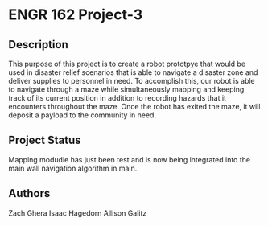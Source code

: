 # ENGR 162 Project-3 

## Description
This purpose of this project is to create a robot prototpye that would be used in disaster relief
scenarios that is able to navigate a disaster zone and deliver supplies to personnel in need.
To accomplish this, our robot is able to navigate through a maze while simultaneously mapping
and keeping track of its current position in addition to recording hazards that it encounters
throughout the maze. Once the robot has exited the maze, it will deposit a payload to the
community in need.

## Project Status
Mapping modudle has just been test and is now being integrated into the main
wall navigation algorithm in main.

## Authors
Zach Ghera
Isaac Hagedorn
Allison Galitz
